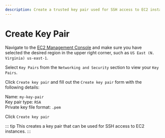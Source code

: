 ```yaml
---
description: Create a trusted key pair used for SSH access to EC2 instances.
---
```


# Create Key Pair

Navigate to the [EC2 Management Console](https://console.aws.amazon.com/ec2/v2) and make sure you have selected the desired region in the upper right corner, such as `US East (N. Virginia) us-east-1`.

Select `Key Pairs` from the `Networking and Security` section to view your `Key Pairs`.

Click `Create key pair` and fill out the `Create key pair` form with the following details:

Name: `my-key-pair`\
Key pair type: `RSA`\
Private key file format: `.pem`

Click `Create key pair`

::: tip
This creates a key pair that can be used for SSH access to EC2 instances.
:::
